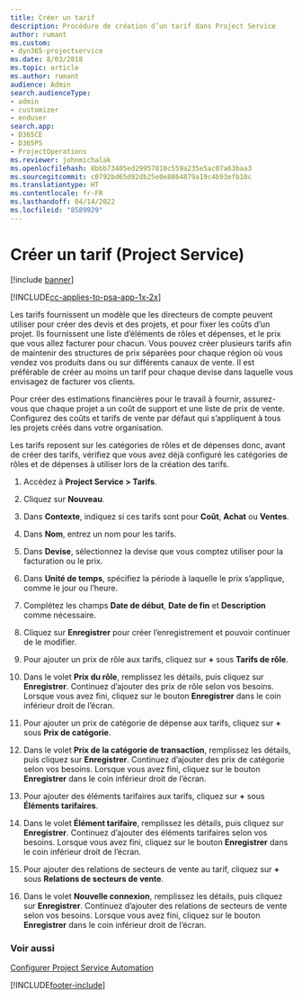 ```yaml
---
title: Créer un tarif
description: Procédure de création d’un tarif dans Project Service
author: rumant
ms.custom:
- dyn365-projectservice
ms.date: 8/03/2018
ms.topic: article
ms.author: rumant
audience: Admin
search.audienceType:
- admin
- customizer
- enduser
search.app:
- D365CE
- D365PS
- ProjectOperations
ms.reviewer: johnmichalak
ms.openlocfilehash: 8bbb73405ed29957810c559a235e5ac07a63baa3
ms.sourcegitcommit: c0792bd65d92db25e0e8864879a19c4b93efb10c
ms.translationtype: HT
ms.contentlocale: fr-FR
ms.lasthandoff: 04/14/2022
ms.locfileid: "8589929"
---
```

# <a name="create-a-price-list-project-service"></a>Créer un tarif (Project Service)

[!include [banner](../includes/psa-now-project-operations.md)]

[!INCLUDE[cc-applies-to-psa-app-1x-2x](../includes/cc-applies-to-psa-app-1x-2x.md)]

Les tarifs fournissent un modèle que les directeurs de compte peuvent utiliser pour créer des devis et des projets, et pour fixer les coûts d’un projet. Ils fournissent une liste d’éléments de rôles et dépenses, et le prix que vous allez facturer pour chacun. Vous pouvez créer plusieurs tarifs afin de maintenir des structures de prix séparées pour chaque région où vous vendez vos produits dans ou sur différents canaux de vente. Il est préférable de créer au moins un tarif pour chaque devise dans laquelle vous envisagez de facturer vos clients.  
  
Pour créer des estimations financières pour le travail à fournir, assurez-vous que chaque projet a un coût de support et une liste de prix de vente. Configurez des coûts et tarifs de vente par défaut qui s’appliquent à tous les projets créés dans votre organisation.  
  
Les tarifs reposent sur les catégories de rôles et de dépenses donc, avant de créer des tarifs, vérifiez que vous avez déjà configuré les catégories de rôles et de dépenses à utiliser lors de la création des tarifs.  
  
1.  Accédez à **Project Service > Tarifs**.  
  
2.  Cliquez sur **Nouveau**.  
  
3.  Dans **Contexte**, indiquez si ces tarifs sont pour **Coût**, **Achat** ou **Ventes**.  
  
4.  Dans **Nom**, entrez un nom pour les tarifs.  
  
5.  Dans **Devise**, sélectionnez la devise que vous comptez utiliser pour la facturation ou le prix.  
  
6.  Dans **Unité de temps**, spécifiez la période à laquelle le prix s’applique, comme le jour ou l’heure.  
  
7.  Complétez les champs **Date de début**, **Date de fin** et **Description** comme nécessaire.  
  
8.  Cliquez sur **Enregistrer** pour créer l’enregistrement et pouvoir continuer de le modifier.  
  
9. Pour ajouter un prix de rôle aux tarifs, cliquez sur **+** sous **Tarifs de rôle**.  
  
10. Dans le volet **Prix du rôle**, remplissez les détails, puis cliquez sur **Enregistrer**. Continuez d’ajouter des prix de rôle selon vos besoins. Lorsque vous avez fini, cliquez sur le bouton **Enregistrer** dans le coin inférieur droit de l’écran.  
  
11. Pour ajouter un prix de catégorie de dépense aux tarifs, cliquez sur **+** sous **Prix de catégorie**.  
  
12. Dans le volet **Prix de la catégorie de transaction**, remplissez les détails, puis cliquez sur **Enregistrer**. Continuez d’ajouter des prix de catégorie selon vos besoins. Lorsque vous avez fini, cliquez sur le bouton **Enregistrer** dans le coin inférieur droit de l’écran.  
  
13. Pour ajouter des éléments tarifaires aux tarifs, cliquez sur **+** sous **Éléments tarifaires**.  
  
14. Dans le volet **Élément tarifaire**, remplissez les détails, puis cliquez sur **Enregistrer**. Continuez d’ajouter des éléments tarifaires selon vos besoins. Lorsque vous avez fini, cliquez sur le bouton **Enregistrer** dans le coin inférieur droit de l’écran.  
  
15. Pour ajouter des relations de secteurs de vente au tarif, cliquez sur **+** sous **Relations de secteurs de vente**.  
  
16. Dans le volet **Nouvelle connexion**, remplissez les détails, puis cliquez sur **Enregistrer**. Continuez d’ajouter des relations de secteurs de vente selon vos besoins. Lorsque vous avez fini, cliquez sur le bouton **Enregistrer** dans le coin inférieur droit de l’écran.  
  
### <a name="see-also"></a>Voir aussi  
 [Configurer Project Service Automation](../psa/configure.md)


[!INCLUDE[footer-include](../includes/footer-banner.md)]
